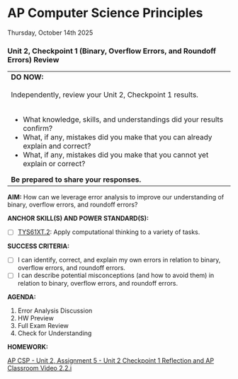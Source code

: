 # AP Computer Science Principles
Thursday, October 14th 2025

### Unit 2, Checkpoint 1 (Binary, Overflow Errors, and Roundoff Errors) Review

<table>
  <tr>
    <td>
      <b>DO NOW:</b><br><br>
      Independently, review your Unit 2, Checkpoint 1 results.<br><br>
      <ul>
        <li>What knowledge, skills, and understandings did your results confirm?</li>
        <li>What, if any, mistakes did you make that you can already explain and correct?</li>
        <li>What, if any, mistakes did you make that you cannot yet explain or correct?</li>
      </ul>
      <b>Be prepared to share your responses.</b>
   </td>
  </tr>
</table>

**AIM:** How can we leverage error analysis to improve our understanding of binary, overflow errors, and roundoff errors?

**ANCHOR SKILL(S) AND POWER STANDARD(S):** 

- [ ] <ins>TYS61XT.2</ins>: Apply computational thinking to a variety of tasks.
 
**SUCCESS CRITERIA:**
- [ ] I can identify, correct, and explain my own errors in relation to binary, overflow errors, and roundoff errors.
- [ ] I can describe potential misconceptions (and how to avoid them) in relation to binary, overflow errors, and roundoff errors.

**AGENDA:**

1. Error Analysis Discussion
2. HW Preview
3. Full Exam Review
4. Check for Understanding

**HOMEWORK:** 

[AP CSP - Unit 2, Assignment 5 - Unit 2 Checkpoint 1 Reflection and  AP Classroom Video 2.2.i](https://github.com/MrJSwotinsky/AP_Computer_Science_Principles_2025_2026/blob/main/Unit_2_Digital_Information/Assignments/Assignment_05_Unit_2_Checkpoint_1_Reflection_and_AP_Classroom_Video2.2i.md)
